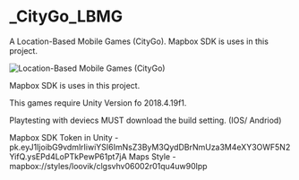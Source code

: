 # _CityGo_LBMG

A Location-Based Mobile Games (CityGo). 
Mapbox SDK is uses in this project.

![Location-Based Mobile Games (CityGo)](https://user-images.githubusercontent.com/74015434/235329071-4b7c0b92-7fc3-4ffa-925e-cb9e9065557f.png)

Mapbox SDK is uses in this project.

This games require Unity Version fo 2018.4.19f1. 

Playtesting with deviecs MUST download the build setting. (IOS/ Andriod)

Mapbox SDK Token in Unity - pk.eyJ1IjoibG9vdmlrIiwiYSI6ImNsZ3ByM3QydDBrNmUza3M4eXY3OWF5N2YifQ.ysEPd4LoPTkPewP61pt7jA
Maps Style - mapbox://styles/loovik/clgsvhv06002r01qu4uw90lpp
